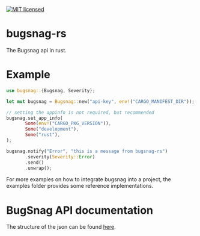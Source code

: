 [![MIT licensed](https://img.shields.io/badge/license-MIT-blue.svg)](./LICENSE-MIT)

# bugsnag-rs
The Bugsnag api in rust.

# Example

```rust
use bugsnag::{Bugsnag, Severity};

let mut bugsnag = Bugsnag::new("api-key", env!("CARGO_MANIFEST_DIR"));

// setting the appinfo is not required, but recommended
bugsnag.set_app_info(
       Some(env!("CARGO_PKG_VERSION")),
       Some("development"),
       Some("rust"),
);

bugsnag.notify("Error", "this is a message from bugsnag-rs")
       .severity(Severity::Error)
       .send()
       .unwrap();

```


For more examples on how to integrate bugsnag into a project, the examples folder provides some reference implementations.

# BugSnag API documentation

The structure of the json can be found [here](https://docs.bugsnag.com/api/error-reporting/).
